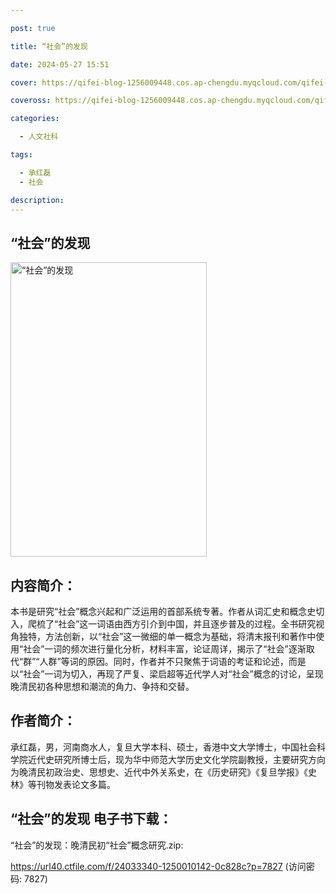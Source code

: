 ```yaml
---

post: true

title: “社会”的发现

date: 2024-05-27 15:51

cover: https://qifei-blog-1256009448.cos.ap-chengdu.myqcloud.com/qifei-blog/6600ede39f345e8d03c41528.jpg

coveross: https://qifei-blog-1256009448.cos.ap-chengdu.myqcloud.com/qifei-blog/6600ede39f345e8d03c41528.jpg

categories:

  - 人文社科

tags:

  - 承红磊
  - 社会

description:
---
```


## “社会”的发现
<img alt=" “社会”的发现" class="aligncenter loading" data-was-processed="true" decoding="async" fetchpriority="high" height="471" src="https://qifei-blog-1256009448.cos.ap-chengdu.myqcloud.com/qifei-blog/6600ede39f345e8d03c41528.jpg " style="cursor: zoom-in;" width="314"/>

## 内容简介：

本书是研究“社会”概念兴起和广泛运用的首部系统专著。作者从词汇史和概念史切入，爬梳了“社会”这一词语由西方引介到中国，并且逐步普及的过程。全书研究视角独特，方法创新，以“社会”这一微细的单一概念为基础，将清末报刊和著作中使用“社会”一词的频次进行量化分析，材料丰富，论证周详，揭示了“社会”逐渐取代“群”“人群”等词的原因。同时，作者并不只聚焦于词语的考证和论述，而是以“社会”一词为切入，再现了严复、梁启超等近代学人对“社会”概念的讨论，呈现晚清民初各种思想和潮流的角力、争持和交替。

## 作者简介：

承红磊，男，河南商水人，复旦大学本科、硕士，香港中文大学博士，中国社会科学院近代史研究所博士后，现为华中师范大学历史文化学院副教授，主要研究方向为晚清民初政治史、思想史、近代中外关系史，在《历史研究》《复旦学报》《史林》等刊物发表论文多篇。

## “社会”的发现 电子书下载：



“社会”的发现：晚清民初“社会”概念研究.zip: 

https://url40.ctfile.com/f/24033340-1250010142-0c828c?p=7827 (访问密码: 7827)
